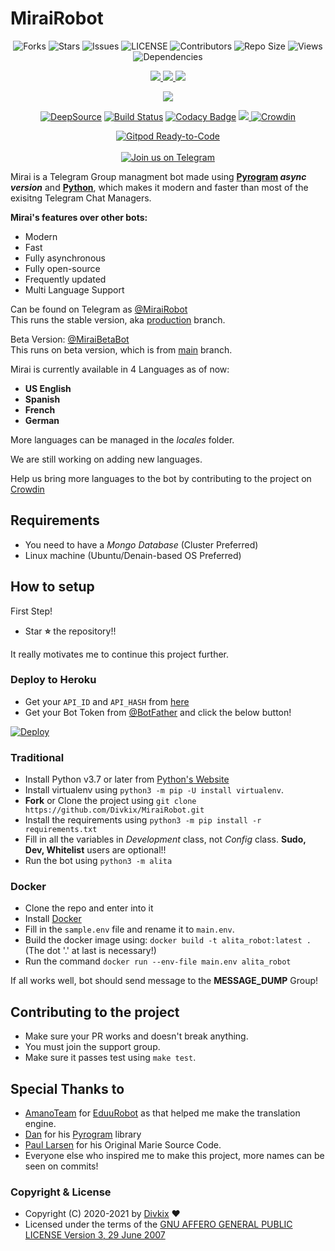 # MiraiRobot

<p align='center'>
  <img src="https://img.shields.io/github/forks/Divkix/MiraiRobot?style=flat-square" alt="Forks">
  <img src="https://img.shields.io/github/stars/Divkix/MiraiRobot?style=flat-square" alt="Stars">
  <img src="https://img.shields.io/github/issues/Divkix/MiraiRobot?style=flat-square" alt="Issues">
  <img src="https://img.shields.io/github/license/Divkix/MiraiRobot?style=flat-square" alt="LICENSE">
  <img src="https://img.shields.io/github/contributors/Divkix/MiraiRobot?style=flat-square" alt="Contributors">
  <img src="https://img.shields.io/github/repo-size/Divkix/MiraiRobot?style=flat-square" alt="Repo Size">
  <img src="https://hits.seeyoufarm.com/api/count/incr/badge.svg?url=https://github.com/Divkix/MiraiRobot&amp;title=Profile%20Views" alt="Views">
  <img src="https://img.shields.io/librariesio/github/Divkix/MiraiRobot?style=flat-square" alt="Dependencies">
</p>

<p align='center'>
  <a href="https://www.python.org/" alt="made-with-python"> <img src="https://img.shields.io/badge/Made%20with-Python-1f425f.svg?style=flat-square&logo=python&color=blue" /> </a>
  <a href="https://github.com/Divkix/MiraiRobot" alt="Docker!"> <img src="https://aleen42.github.io/badges/src/docker.svg" /> </a>
  <a href="https://github.com/Divkix/MiraiRobot/graphs/commit-activity" alt="Maintenance"> <img src="https://img.shields.io/badge/Maintained%3F-yes-green.svg?style=flat-square" /> </a>
</p>

<p align='center'>
  <img src="https://img.shields.io/github/commit-activity/m/divkix/alita_robot?style=flat-square" />
</p>

<p align='center'>
  <a href="https://deepsource.io/gh/Divkix/MiraiRobot/?ref=repository-badge"><img src="https://static.deepsource.io/deepsource-badge-light-mini.svg" alt="DeepSource"></a>
  <a href="https://travis-ci.com/Divkix/MiraiRobot"><img src="https://img.shields.io/travis/com/Divkix/MiraiRobot/main?style=flat-square&logo=travis" alt="Build Status"></a>
  <a href="https://app.codacy.com/gh/Divkix/MiraiRobot?utm_source=github.com&amp;utm_medium=referral&amp;utm_content=Divkix/MiraiRobot&amp;utm_campaign=Badge_Grade_Settings"><img src="https://api.codacy.com/project/badge/Grade/4ed13d169d5246c983bfcbfa813b6194" alt="Codacy Badge"></a>
  <a href="https://makeapullrequest.com" alt="PRs Welcome"> <img src="https://img.shields.io/badge/PRs-welcome-brightgreen.svg?style=flat-square" /> </a>
  <a href="https://crowdin.com/project/alita_robot"><img src="https://badges.crowdin.net/alita_robot/localized.svg" alt="Crowdin"></a>
</p>

<p align='center'>
  <a href="https://gitpod.io/#https://github.com/Divkix/MiraiRobot/tree/main"><img src="https://gitpod.io/button/open-in-gitpod.svg" alt="Gitpod Ready-to-Code"></a></br></br>
  <a href="https://t.me/DivideProjects"><img src="https://img.shields.io/badge/Telegram-2CA5E0?style=for-the-badge&amp;logo=telegram&amp;logoColor=white" alt="Join us on Telegram"></a>
</p>


Mirai is a Telegram Group managment bot made using **[Pyrogram](https://github.com/pyrogram/pyrogram) _async version_** and **[Python](https://python.org)**, which makes it modern and faster than most of the exisitng Telegram Chat Managers.

**Mirai's features over other bots:**
- Modern
- Fast
- Fully asynchronous
- Fully open-source
- Frequently updated
- Multi Language Support

Can be found on Telegram as [@MiraiRobot](https://t.me/MiraiRobot)</br>
This runs the stable version, aka [production](https://github.com/Divkix/MiraiRobot/tree/production) branch.

Beta Version: [@MiraiBetaBot](https://t.me/MiraiBetaBot)</br>
This runs on beta version, which is from [main](https://github.com/Divkix/MiraiRobot/tree/main) branch.

Mirai is currently available in 4 Languages as of now:
- **US English**
- **Spanish**
- **French**
- **German**

More languages can be managed in the _locales_ folder.

We are still working on adding new languages.

Help us bring more languages to the bot by contributing to the project on [Crowdin](https://crowdin.com/project/alitarobot)

## Requirements
- You need to have a *Mongo Database* (Cluster Preferred)
- Linux machine (Ubuntu/Denain-based OS Preferred)


## How to setup

First Step!
- Star **⭐** the repository!!

It really motivates me to continue this project further.

### Deploy to Heroku
- Get your `API_ID` and `API_HASH` from [here](https://my.telegram.org/)
- Get your Bot Token from [@BotFather](https://t.me/BotFather)
and click the below button!  <br />

[![Deploy](https://www.herokucdn.com/deploy/button.svg)](https://heroku.com/deploy?template=https://github.com/Divkix/MiraiRobot)

### Traditional

- Install Python v3.7 or later from [Python's Website](https://python.org)
- Install virtualenv using `python3 -m pip -U install virtualenv`.
- **Fork** or Clone the project using `git clone https://github.com/Divkix/MiraiRobot.git`
- Install the requirements using `python3 -m pip install -r requirements.txt`
- Fill in all the variables in *Development* class, not *Config* class. **Sudo, Dev, Whitelist** users are optional!!
- Run the bot using `python3 -m alita`

### Docker

- Clone the repo and enter into it
- Install [Docker](https://www.docker.com/)
- Fill in the `sample.env` file and rename it to `main.env`.
- Build the docker image using: `docker build -t alita_robot:latest .` (The dot '.' at last is necessary!)
- Run the command `docker run --env-file main.env alita_robot`


If all works well, bot should send message to the **MESSAGE_DUMP** Group!


## Contributing to the project

- Make sure your PR works and doesn't break anything.
- You must join the support group.
- Make sure it passes test using `make test`.


## Special Thanks to
- [AmanoTeam](https://github.com/AmanoTeam/) for [EduuRobot](https://github.com/AmanoTeam/EduuRobot/tree/rewrite) as that helped me make the translation engine.
- [Dan](https://github.com/delivrance) for his [Pyrogram](https://github.com/pyrogram/pyrogram) library
- [Paul Larsen](https://github.com/PaulSonOfLars) for his Original Marie Source Code.
- Everyone else who inspired me to make this project, more names can be seen on commits!


### Copyright & License

* Copyright (C) 2020-2021 by [Divkix](https://github.com/Divkix) ❤️️
* Licensed under the terms of the [GNU AFFERO GENERAL PUBLIC LICENSE Version 3, 29 June 2007](https://github.com/Divkix/MiraiRobot/blob/master/LICENSE)
